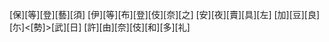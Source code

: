 [保][等][登][藝][須] [伊][等][布][登][伎][奈][之] [安][夜][賣][具][左] [加][豆][良][尓]<[勢]>[武][日] [許][由][奈][伎][和][多][礼]
